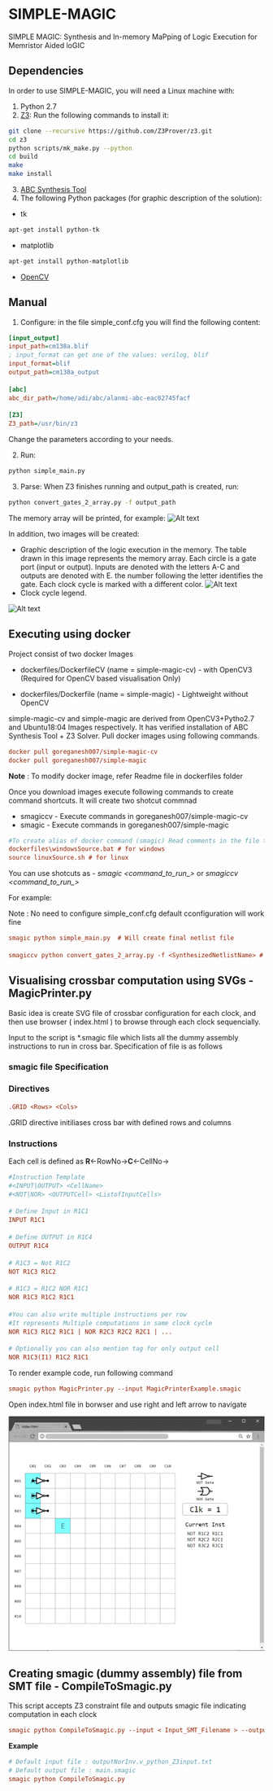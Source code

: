 # SIMPLE-MAGIC
SIMPLE MAGIC: Synthesis and In-memory MaPping of Logic Execution for Memristor Aided loGIC

## Dependencies
In order to use SIMPLE-MAGIC, you will need a Linux machine with:
1. Python 2.7
2. [Z3](https://github.com/Z3Prover/z3): Run the following commands to install it:
```sh
git clone --recursive https://github.com/Z3Prover/z3.git
cd z3
python scripts/mk_make.py --python
cd build
make
make install
```
3. [ABC Synthesis Tool](https://bitbucket.org/alanmi/abc)
4. The following Python packages (for graphic description of the solution):
- tk
```sh
apt-get install python-tk
```
- matplotlib
```sh
apt-get install python-matplotlib
```
- [OpenCV](http://docs.opencv.org/2.4/doc/tutorials/introduction/linux_install/linux_install.html)

## Manual
1. Configure: in the file simple_conf.cfg you will find the following content:
```ini
[input_output]
input_path=cm138a.blif
; input_format can get one of the values: verilog, blif
input_format=blif
output_path=cm138a_output

[abc]
abc_dir_path=/home/adi/abc/alanmi-abc-eac02745facf

[Z3]
Z3_path=/usr/bin/z3

```
Change the parameters according to your needs.

2. Run:
```sh
python simple_main.py
```
3. Parse:
When Z3 finishes running and output_path is created, run:
```sh
python convert_gates_2_array.py -f output_path
```
The memory array will be printed, for example:
![Alt text](images/full_adder_table.png?raw=true "Title")

In addition, two images will be created:
- Graphic description of the logic execution in the memory. The table drawn in this image represents the memory array. Each circle is a gate port (input or output). Inputs are denoted with the letters A-C and outputs are denoted with E. the number following the letter identifies the gate. Each clock cycle is marked with a different color.
![Alt text](images/full_adder_1bit_nor2_Z3output_table.png?raw=true "Title")
- Clock cycle legend.

![Alt text](images/full_adder_1bit_nor2_Z3output_legend.png?raw=true "Title2") 


## Executing using docker 

Project consist of two docker Images

* dockerfiles/DockerfileCV (name = simple-magic-cv) - with OpenCV3 (Required for OpenCV based visualisation Only)

* dockerfiles/Dockerfile (name = simple-magic)  - Lightweight without OpenCV


simple-magic-cv and simple-magic are derived from OpenCV3+Pytho2.7 and Ubuntu18:04 Images respectively. It has verified installation of ABC Synthesis Tool + Z3 Solver. Pull docker images using following commands.

```ini
docker pull goreganesh007/simple-magic-cv
docker pull goreganesh007/simple-magic
```

**Note** : To modify docker image, refer Readme file in dockerfiles folder

Once you download images execute following commands to create command shortcuts. It will create two shotcut commnad 
* smagiccv - Execute commands in goreganesh007/simple-magic-cv
* smagic - Execute commands in goreganesh007/simple-magic

```ini
#To create alias of docker command (smagic) Read comments in the file to learn more
dockerfiles\windowsSource.bat # for windows 
source linuxSource.sh # for linux
```

You can use shotcuts as - *smagic <command_to_run_>*  or *smagiccv <command_to_run_>* 

For example: 

Note : No need to configure simple_conf.cfg default cconfiguration will work fine
```ini
smagic python simple_main.py  # Will create final netlist file 

smagiccv python convert_gates_2_array.py -f <SynthesizedNetlistName> # Will create OpenCV3 visualisation image 
```

## Visualising crossbar computation using SVGs - **MagicPrinter.py**

Basic idea is create SVG file of crossbar configuration for each clock, 
and then use browser \( index.html \) to browse through each clock sequencially. 

Input to the script is *.smagic file which lists all the dummy assembly instructions to run in cross bar. Specification of file is as follows 

### **smagic file Specification**
### **Directives**
```ini
.GRID <Rows> <Cols>
```
.GRID directive initiliases cross bar with defined rows and columns 

### **Instructions**
Each cell is defined as **R**<-RowNo->**C**<-CellNo->
```ini
#Instruction Template
#<INPUT|OUTPUT> <CellName>
#<NOT|NOR> <OUTPUTCell> <ListofInputCells>

# Define Input in R1C1
INPUT R1C1

# Define OUTPUT in R1C4
OUTPUT R1C4

# R1C3 = Not R1C2
NOT R1C3 R1C2

# R1C3 = R1C2 NOR R1C1
NOR R1C3 R1C2 R1C1

#You can also write multiple instructions per row 
#It represents Multiple computations in same clock cycle 
NOR R1C3 R1C2 R1C1 | NOR R2C3 R2C2 R2C1 | ...

# Optionally you can also mention tag for only output cell
NOR R1C3(I1) R1C2 R1C1
```

To render example code, run following command 

```ini
smagic python MagicPrinter.py --input MagicPrinterExample.smagic
```

Open index.html file in borwser and use right and left arrow to navigate

![Alt text](images/example_code_view.png?raw=true "Title2") 


## Creating smagic (dummy assembly) file from SMT file - **CompileToSmagic.py**

This script accepts Z3 constraint file and outputs smagic file indicating computation in each clock 

```ini
smagic python CompileToSmagic.py --input < Input_SMT_Filename > --output < Output_smagic_filename >
```

**Example**
```ini
# Default input file : outputNorInv.v_python_Z3input.txt
# Default output file : main.smagic
smagic python CompileToSmagic.py
```